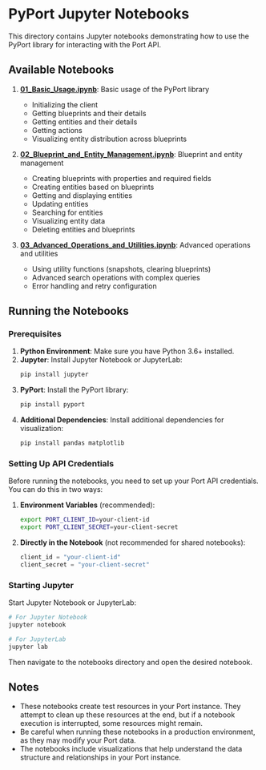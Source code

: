 # PyPort Jupyter Notebooks

This directory contains Jupyter notebooks demonstrating how to use the PyPort library for interacting with the Port API.

## Available Notebooks

1. **[01_Basic_Usage.ipynb](01_Basic_Usage.ipynb)**: Basic usage of the PyPort library
   - Initializing the client
   - Getting blueprints and their details
   - Getting entities and their details
   - Getting actions
   - Visualizing entity distribution across blueprints

2. **[02_Blueprint_and_Entity_Management.ipynb](02_Blueprint_and_Entity_Management.ipynb)**: Blueprint and entity management
   - Creating blueprints with properties and required fields
   - Creating entities based on blueprints
   - Getting and displaying entities
   - Updating entities
   - Searching for entities
   - Visualizing entity data
   - Deleting entities and blueprints

3. **[03_Advanced_Operations_and_Utilities.ipynb](03_Advanced_Operations_and_Utilities.ipynb)**: Advanced operations and utilities
   - Using utility functions (snapshots, clearing blueprints)
   - Advanced search operations with complex queries
   - Error handling and retry configuration

## Running the Notebooks

### Prerequisites

1. **Python Environment**: Make sure you have Python 3.6+ installed.
2. **Jupyter**: Install Jupyter Notebook or JupyterLab:
   ```bash
   pip install jupyter
   ```
3. **PyPort**: Install the PyPort library:
   ```bash
   pip install pyport
   ```
4. **Additional Dependencies**: Install additional dependencies for visualization:
   ```bash
   pip install pandas matplotlib
   ```

### Setting Up API Credentials

Before running the notebooks, you need to set up your Port API credentials. You can do this in two ways:

1. **Environment Variables** (recommended):
   ```bash
   export PORT_CLIENT_ID=your-client-id
   export PORT_CLIENT_SECRET=your-client-secret
   ```

2. **Directly in the Notebook** (not recommended for shared notebooks):
   ```python
   client_id = "your-client-id"
   client_secret = "your-client-secret"
   ```

### Starting Jupyter

Start Jupyter Notebook or JupyterLab:

```bash
# For Jupyter Notebook
jupyter notebook

# For JupyterLab
jupyter lab
```

Then navigate to the notebooks directory and open the desired notebook.

## Notes

- These notebooks create test resources in your Port instance. They attempt to clean up these resources at the end, but if a notebook execution is interrupted, some resources might remain.
- Be careful when running these notebooks in a production environment, as they may modify your Port data.
- The notebooks include visualizations that help understand the data structure and relationships in your Port instance.
